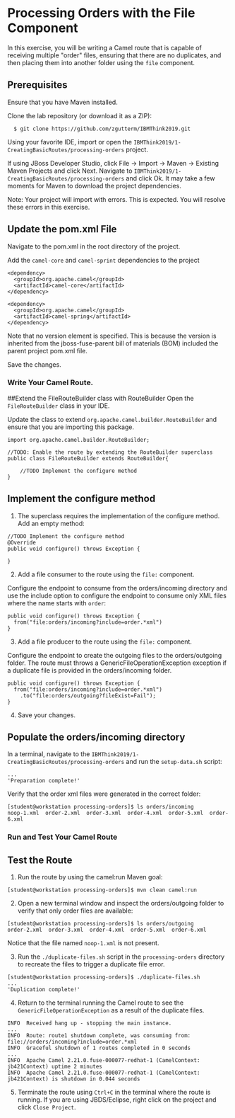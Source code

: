 # Processing Orders with the File Component

In this exercise, you will be writing a Camel route that is capable of receiving multiple "order" files, ensuring that there are no duplicates, and then placing them into another folder using the `file` component.

## Prerequisites
Ensure that you have Maven installed.

Clone the lab repository (or download it as a ZIP):
```
  $ git clone https://github.com/zgutterm/IBMThink2019.git
```
Using your favorite IDE, import or open the `IBMThink2019/1-CreatingBasicRoutes/processing-orders` project.

If using JBoss Developer Studio, click File -> Import -> Maven -> Existing Maven Projects and click Next. Navigate to `IBMThink2019/1-CreatingBasicRoutes/processing-orders` and click Ok. It may take a few moments for Maven to download the project dependencies.

Note: Your project will import with errors. This is expected. You will resolve these errors in this exercise.

## Update the pom.xml File
Navigate to the pom.xml in the root directory of the project.

Add the `camel-core` and `camel-sprint` dependencies to the project

```<!-- TODO add camel dependencies -->
<dependency>
  <groupId>org.apache.camel</groupId>
  <artifactId>camel-core</artifactId>
</dependency>

<dependency>
  <groupId>org.apache.camel</groupId>
  <artifactId>camel-spring</artifactId>
</dependency>
```

Note that no version element is specified. This is because the version is inherited from the jboss-fuse-parent bill of materials (BOM) included the parent project pom.xml file.

Save the changes.

### Write Your Camel Route.

##Extend the FileRouteBuilder class with RouteBuilder
Open the `FileRouteBuilder` class in your IDE.

Update the class to extend `org.apache.camel.builder.RouteBuilder` and ensure that you are importing this package.

```
import org.apache.camel.builder.RouteBuilder;

//TODO: Enable the route by extending the RouteBuilder superclass
public class FileRouteBuilder extends RouteBuilder{

    //TODO Implement the configure method
}

```


## Implement the configure method

1. The superclass requires the implementation of the configure method. Add an empty method:

```
//TODO Implement the configure method
@Override
public void configure() throws Exception {

}
```

2. Add a file consumer to the route using the `file:` component.

Configure the endpoint to consume from the orders/incoming directory and use the include option to configure the endpoint to consume only XML files where the name starts with `order`:


```
public void configure() throws Exception {
  from("file:orders/incoming?include=order.*xml")
}
```

3. Add a file producer to the route using the `file:` component.

Configure the endpoint to create the outgoing files to the orders/outgoing folder. The route must throws a GenericFileOperationException exception if a duplicate file is provided in the orders/incoming folder.

```
public void configure() throws Exception {
  from("file:orders/incoming?include=order.*xml")
    .to("file:orders/outgoing?fileExist=Fail");
}
```

4. Save your changes.

## Populate the orders/incoming directory

In a terminal, navigate to the `IBMThink2019/1-CreatingBasicRoutes/processing-orders` and run the `setup-data.sh` script:

```[student@workstation processing-orders]$ ./setup-data.sh
...
'Preparation complete!'
```

Verify that the order xml files were generated in the correct folder:

```
[student@workstation processing-orders]$ ls orders/incoming
noop-1.xml  order-2.xml  order-3.xml  order-4.xml  order-5.xml  order-6.xml
```

### Run and Test Your Camel Route

## Test the Route

1. Run the route by using the camel:run Maven goal:

```
[student@workstation processing-orders]$ mvn clean camel:run
```


2. Open a new terminal window and inspect the orders/outgoing folder to verify that only order files are available:

```
[student@workstation processing-orders]$ ls orders/outgoing
order-2.xml  order-3.xml  order-4.xml  order-5.xml  order-6.xml
```

Notice that the file named `noop-1.xml` is not present.

3. Run the `./duplicate-files.sh` script in the `processing-orders` directory to recreate the files to trigger a duplicate file error.

```
[student@workstation processing-orders]$ ./duplicate-files.sh
...
'Duplication complete!'
```

4. Return to the terminal running the Camel route to see the `GenericFileOperationException` as a result of the duplicate files.

```
INFO  Received hang up - stopping the main instance.
...
INFO  Route: route1 shutdown complete, was consuming from: file://orders/incoming?include=order.*xml
INFO  Graceful shutdown of 1 routes completed in 0 seconds
...
INFO  Apache Camel 2.21.0.fuse-000077-redhat-1 (CamelContext: jb421Context) uptime 2 minutes
INFO  Apache Camel 2.21.0.fuse-000077-redhat-1 (CamelContext: jb421Context) is shutdown in 0.044 seconds
```

5. Terminate the route using `Ctrl+C` in the terminal where the route is running. If you are using JBDS/Eclipse, right click on the project and click `Close Project`.
